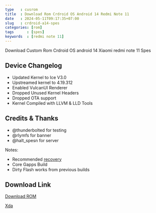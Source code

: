 ```yaml
---
type   : cusrom
title  : Download Rom Crdroid OS Android 14 Redmi Note 11
date   : 2024-05-11T09:17:35+07:00
slug   : crdroid-a14-spes
categories: [rom]
tags      : [spes]
keywords  : [redmi note 11]
---
```


Download Custom Rom Crdroid OS android 14 Xiaomi redmi note 11 Spes

## Device Changelog
- Updated Kernel to Ice V3.0
- Upstreamed kernel to 4.19.312
- Enabled VulcanUI Renderer
- Dropped Unused Kernel Headers
- Dropped OTA support 
- Kernel Compiled with LLVM & LLD Tools

## Credits & Thanks
- @thunderbolted for testing 
- @rlymfs for banner
- @halt_spesn for server

Notes:
- Recommended [recovery](https://t.me/guidixbuilds/35)
- Core Gapps Build
- Dirty Flash works from previous builds


## Download Link
[Download ROM](https://sourceforge.net/projects/crdroid/files/spes/10.x/)

[Xda](https://forum.xda-developers.com/t/rom-official-12-1-13-0-crdroidandroid-8-x-9-x-spes-spesn.4440747/)
